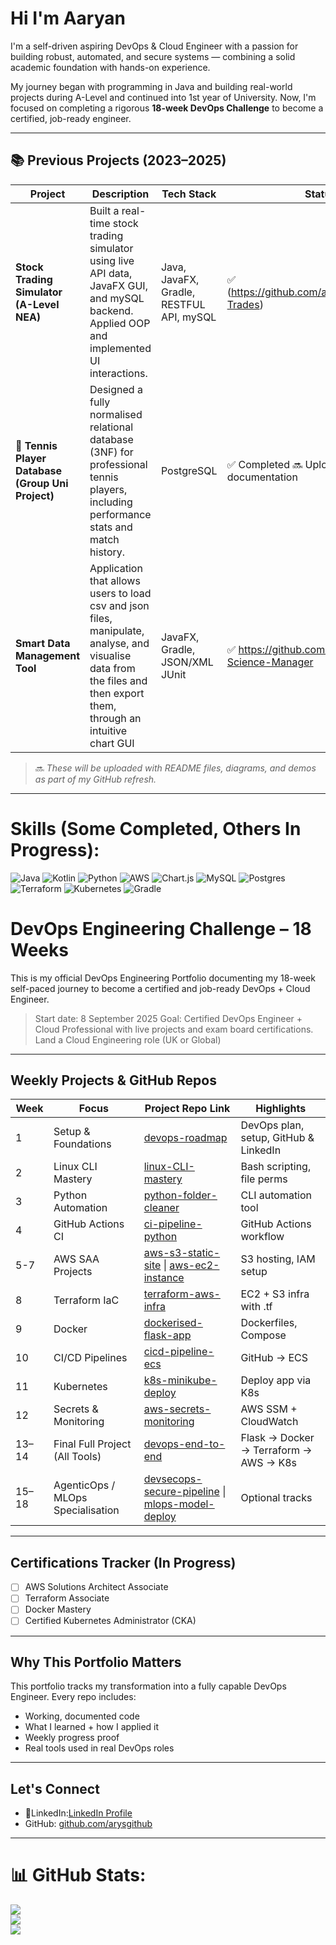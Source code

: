 # Hi I'm Aaryan 

I'm a self-driven aspiring DevOps & Cloud Engineer with a passion for building robust, automated, and secure systems — combining a solid academic foundation with hands-on experience.

My journey began with programming in Java and building real-world projects during A-Level and continued into 1st year of University. 
Now, I'm focused on completing a rigorous **18-week DevOps Challenge** to become a certified, job-ready engineer.

---

## 📚 Previous Projects (2023–2025)

| Project | Description | Tech Stack | Status |
|--------|-------------|------------|--------|
| **Stock Trading Simulator (A-Level NEA)** | Built a real-time stock trading simulator using live API data, JavaFX GUI, and mySQL backend. Applied OOP and implemented UI interactions. | Java, JavaFX, Gradle, RESTFUL API, mySQL | ✅ (https://github.com/arysgithub/Stocky-Trades) |
| 🎾 **Tennis Player Database (Group Uni Project)** | Designed a fully normalised relational database (3NF) for professional tennis players, including performance stats and match history. | PostgreSQL | ✅ Completed 🔜 Uploading with documentation |
| **Smart Data Management Tool** | Application that allows users to load csv and json files, manipulate, analyse, and visualise data from the files and then export them, through an intuitive chart GUI | JavaFX, Gradle, JSON/XML JUnit |✅ https://github.com/arysgithub/Data-Science-Manager |

> 🔜 *These will be uploaded with README files, diagrams, and demos as part of my GitHub refresh.*

---

# Skills (Some Completed, Others In Progress):
![Java](https://img.shields.io/badge/java-%23ED8B00.svg?style=for-the-badge&logo=openjdk&logoColor=white) ![Kotlin](https://img.shields.io/badge/kotlin-%237F52FF.svg?style=for-the-badge&logo=kotlin&logoColor=white) ![Python](https://img.shields.io/badge/python-3670A0?style=for-the-badge&logo=python&logoColor=ffdd54) ![AWS](https://img.shields.io/badge/AWS-%23FF9900.svg?style=for-the-badge&logo=amazon-aws&logoColor=white) ![Chart.js](https://img.shields.io/badge/chart.js-F5788D.svg?style=for-the-badge&logo=chart.js&logoColor=white) ![MySQL](https://img.shields.io/badge/mysql-4479A1.svg?style=for-the-badge&logo=mysql&logoColor=white) ![Postgres](https://img.shields.io/badge/postgres-%23316192.svg?style=for-the-badge&logo=postgresql&logoColor=white) ![Terraform](https://img.shields.io/badge/terraform-%235835CC.svg?style=for-the-badge&logo=terraform&logoColor=white) ![Kubernetes](https://img.shields.io/badge/kubernetes-%23326ce5.svg?style=for-the-badge&logo=kubernetes&logoColor=white) ![Gradle](https://img.shields.io/badge/Gradle-02303A.svg?style=for-the-badge&logo=Gradle&logoColor=white)


# DevOps Engineering Challenge – 18 Weeks 

This is my official DevOps Engineering Portfolio documenting my 18-week self-paced journey to become a certified and job-ready DevOps + Cloud Engineer.

>  Start date: 8 September 2025 
> Goal: Certified DevOps Engineer + Cloud Professional with live projects and exam board certifications. Land a Cloud Engineering role (UK or Global) 

---

## Weekly Projects & GitHub Repos

| Week | Focus                             | Project Repo Link                             | Highlights |
|------|-----------------------------------|-----------------------------------------------|------------|
| 1    | Setup & Foundations               | [devops-roadmap](#)                            | DevOps plan, setup, GitHub & LinkedIn |
| 2    | Linux CLI Mastery                      | [linux-CLI-mastery](https://github.com/arysgithub/Linux-cli-mastery)                      | Bash scripting, file perms |
| 3    | Python Automation                 | [python-folder-cleaner](#)                     | CLI automation tool |
| 4    | GitHub Actions CI                 | [ci-pipeline-python](#)                        | GitHub Actions workflow |
| 5-7  | AWS SAA Projects                  | [aws-s3-static-site](#) \| [aws-ec2-instance](#) | S3 hosting, IAM setup |
| 8    | Terraform IaC                     | [terraform-aws-infra](#)                       | EC2 + S3 infra with .tf |
| 9    | Docker                            | [dockerised-flask-app](#)                      | Dockerfiles, Compose |
| 10   | CI/CD Pipelines                   | [cicd-pipeline-ecs](#)                         | GitHub → ECS |
| 11   | Kubernetes                        | [k8s-minikube-deploy](#)                       | Deploy app via K8s |
| 12   | Secrets & Monitoring              | [aws-secrets-monitoring](#)                    | AWS SSM + CloudWatch |
| 13–14| Final Full Project (All Tools)    | [devops-end-to-end](#)                         | Flask → Docker → Terraform → AWS → K8s |
| 15–18| AgenticOps / MLOps Specialisation  | [devsecops-secure-pipeline](#) \| [mlops-model-deploy](#) | Optional tracks |

---

## Certifications Tracker (In Progress)

- [ ] AWS Solutions Architect Associate
- [ ] Terraform Associate
- [ ] Docker Mastery 
- [ ] Certified Kubernetes Administrator (CKA)

---

## Why This Portfolio Matters

This portfolio tracks my transformation into a fully capable DevOps Engineer. Every repo includes:
- Working, documented code
- What I learned + how I applied it
- Weekly progress proof
- Real tools used in real DevOps roles

---

## Let's Connect
- 🔗LinkedIn:[LinkedIn Profile](https://www.linkedin.com/in/aaryan-shariff/)
- GitHub: [github.com/arysgithub](https://github.com/arysgithub)
---

# 📊 GitHub Stats:
![](https://github-readme-stats.vercel.app/api?username=arysgithub&theme=vue-dark&hide_border=false&include_all_commits=false&count_private=false)<br/>
![](https://nirzak-streak-stats.vercel.app/?user=arysgithub&theme=vue-dark&hide_border=false)<br/>
![](https://github-readme-stats.vercel.app/api/top-langs/?username=arysgithub&theme=vue-dark&hide_border=false&include_all_commits=false&count_private=false&layout=compact)

